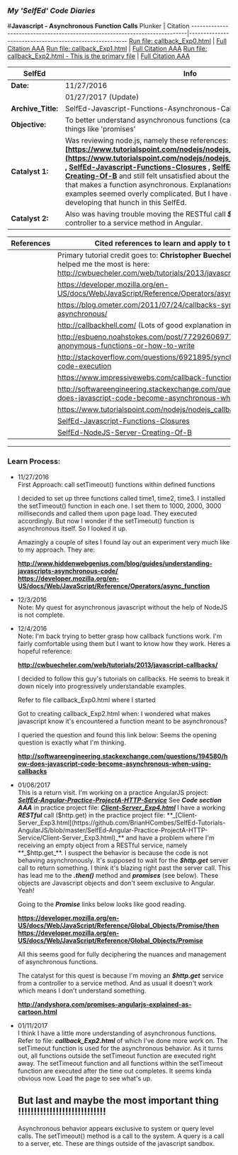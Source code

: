### **_My 'SelfEd' Code Diaries_**
#**Javascript - Asynchronous Function Calls**
Plunker | Citation
----------------------------------------------------------------------------|--------------------------------------------------------
[Run file: callback_Exp0.html](https://plnkr.co/edit/9kyuMzqQtq3Q3MP8mjGC?p=preview) | [Full Citation AAA](https://github.com/BrianHCombes/SelfEd-Tutorials-Javascript/blob/master/SelfEd-Javascript-Functions-Asynchronous-Calls/References.md)
[Run file: callback_Exp1.html](https://plnkr.co/edit/WbKJVIO7N85KcxFPkhtS?p=preview) | [Full Citation AAA](https://github.com/BrianHCombes/SelfEd-Tutorials-Javascript/blob/master/SelfEd-Javascript-Functions-Asynchronous-Calls/References.md)
[Run file: callback_Exp2.html - This is the primary file](https://plnkr.co/edit/7n4uamnMBGll6IP1MyJm?p=preview) | [Full Citation AAA](https://github.com/BrianHCombes/SelfEd-Tutorials-Javascript/blob/master/SelfEd-Javascript-Functions-Asynchronous-Calls/References.md)

**SelfEd**          |  **Info** 
------------------- | ------------------------------------------------------------------------
**Date:**           | 11/27/2016
                    | 01/27/2017 (Update)
**Archive_Title:**  | SelfEd-Javascript-Functions-Asynchronous-Calls
**Objective:**      | To better understand asynchronous functions (calls) to better understand things like 'promises'
**Catalyst 1:**     | Was reviewing node.js, namely these references:                                                                   **[https://www.tutorialspoint.com/nodejs/nodejs_callbacks_concept.htm](https://www.tutorialspoint.com/nodejs/nodejs_callbacks_concept.htm) ,   [SelfEd-Javascript-Functions-Closures](https://github.com/BrianHCombes/SelfEd-Tutorials-Javascript/tree/master/SelfEd-Javascript-Functions-Closures) ,  [SelfEd-NodeJS-Server-Creating-Of-B](https://github.com/BrianHCombes/SelfEd-Tutorials-NodeJS/tree/master/SelfEd-NodeJS-Server-Creating-Of-B)** and still felt unsatisfied about the underlying mechanism that makes a function asynchronous. Explanations seemed lacking and examples seemed overly complicated. But I have a hunch and am developing that hunch in this SelfEd. 
**Catalyst 2:**     | Also was having trouble moving the RESTful call **_$http.get_** from a controller to a service method in Angular. 


**References**        | **Cited references to learn and apply to this SelfEd**                                                           
----------------------|-----------------------
                      | Primary tutorial credit goes to: **Christopher Buecheler**. His tutorial that helped me the most is here:   http://cwbuecheler.com/web/tutorials/2013/javascript-callbacks/
                      | https://developer.mozilla.org/en-US/docs/Web/JavaScript/Reference/Operators/async_function
                      | https://blog.ometer.com/2011/07/24/callbacks-synchronous-and-asynchronous/
                      | http://callbackhell.com/ (Lots of good explanation in this one)
                      | http://esbueno.noahstokes.com/post/77292606977/self-executing-anonymous-functions-or-how-to-write
                      | http://stackoverflow.com/questions/6921895/synchronous-delay-in-code-execution
                      | https://www.impressivewebs.com/callback-functions-javascript/
                      | http://softwareengineering.stackexchange.com/questions/194580/how-does-javascript-code-become-asynchronous-when-using-callbacks
                      | https://www.tutorialspoint.com/nodejs/nodejs_callbacks_concept.htm
                      | [SelfEd-Javascript-Functions-Closures](https://github.com/BrianHCombes/SelfEd-Tutorials-Javascript/tree/master/SelfEd-Javascript-Functions-Closures) 
                      | [SelfEd-NodeJS-Server-Creating-Of-B](https://github.com/BrianHCombes/SelfEd-Tutorials-NodeJS/tree/master/SelfEd-NodeJS-Server-Creating-Of-B)
                      
****
### **Learn Process:**

  - 11/27/2016     
    First Approach: call setTimeout() functions within defined functions

    I decided to set up three functions called time1, time2, time3. I installed the setTimeout() function in each one. I set them to 1000, 2000, 3000 milliseconds and called them upon page load. They executed accordingly. But now I wonder if the setTimeout() function is asynchronous itself. So I looked it up.

    Amazingly a couple of sites I found lay out an experiment very much like to my 
    approach. They are:

      **http://www.hiddenwebgenius.com/blog/guides/understanding-javascripts-asynchronous-code/**        
      **https://developer.mozilla.org/en-US/docs/Web/JavaScript/Reference/Operators/async_function**

  - 12/3/2016   
    Note: My quest for asynchronous javascript without the help of NodeJS is not complete.            

  - 12/4/2016   
    Note: I'm back trying to better grasp how callback functions work. I'm fairly comfortable using them but I want to know how they work. Heres a hopeful reference:

      **http://cwbuecheler.com/web/tutorials/2013/javascript-callbacks/**

    I decided to follow this guy's tutorials on callbacks. He seems to break it down nicely into progressively understandable     examples.

    Refer to file callback_Exp0.html where I started

    Got to creating callback_Exp2.html when: I wondered what makes javascript know it's encountered a function meant to be     asynchronous?

    I queried the question and found this link below: Seems the opening question is exactly what I'm thinking.

      **http://softwareengineering.stackexchange.com/questions/194580/how-does-javascript-code-become-asynchronous-when-using-callbacks**

  - 01/06/2017   
    This is a return visit. I'm working on a practice AngularJS project: **_[SelfEd-Angular-Practice-ProjectA-HTTP-Service](https://github.com/BrianHCombes/SelfEd-Tutorials-AngularJS/tree/master/SelfEd-Angular-Practice-ProjectA-HTTP-Service)_** See **_Code section AAA_** in practice project file: **_[Client-Server_Exp4.html](https://github.com/BrianHCombes/SelfEd-Tutorials-AngularJS/blob/master/SelfEd-Angular-Practice-ProjectA-HTTP-Service/Client-Server_Exp4.html)_** I have a working **_RESTful_** call ($http.get) in the practice project file: **_[Client-Server_Exp3.html](https://github.com/BrianHCombes/SelfEd-Tutorials-AngularJS/blob/master/SelfEd-Angular-Practice-ProjectA-HTTP-Service/Client-Server_Exp3.html)_** and have a problem where I'm receiving an empty object from a RESTful service, namely **_$http.get_**. I suspect the behavior is because the code is not behaving asynchronously. It's supposed to wait for the **_$http.get_** server call to return something. I think it's blazing right past the server call. This has lead me to the **_.then()_** method and **_promises_** (see below). These objects are Javascript objects and don't seem exclusive to Angular. Yeah!
    
    Going to the **_Promise_** links below looks like good reading.

    **https://developer.mozilla.org/en-US/docs/Web/JavaScript/Reference/Global_Objects/Promise/then**
    **https://developer.mozilla.org/en-US/docs/Web/JavaScript/Reference/Global_Objects/Promise**

    All this seems good for fully deciphering the nuances and management of asynchronous functions. 

    The catalyst for this quest is because I'm moving an **_$http.get_** service from a controller to a service method. And as usual it doesn't work which means I don't understand something.

    **http://andyshora.com/promises-angularjs-explained-as-cartoon.html**

  - 01/11/2017        
    I think I have a little more understanding of asynchronous functions. Refer to file: **_callback_Exp2.html_** of which I've done more work on. The setTimeout function is used for the asynchronous behavior. As it turns out, all functions outside the setTimeout function are executed right away. The setTimeout function and all functions within the setTimeout function are executed after the time out completes. It seems kinda obvious now. Load the page to see what's up.

    ## But last and maybe the most important thing !!!!!!!!!!!!!!!!!!!!!!!!!!!! 
    Asynchronous behavior appears exclusive to system or query level calls. The setTimeout() method is a call to the system. A query is a call to a server, etc. These are things outside of the javascript sandbox.
